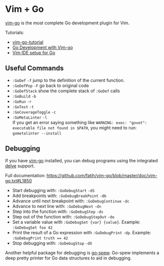 # Vim + Go

[vim-go](https://github.com/fatih/vim-go) is the most complete Go development plugin for Vim.

Tutorials:

- [vim-go-tutorial](https://github.com/fatih/vim-go-tutorial) 
- [Go Development with Vim-go](https://www.youtube.com/watch?v=7BqJ8dzygtU)
- [Vim IDE setup for Go](https://tpaschalis.github.io/vim-go-setup/)

## Useful Commands
- `:GoDef` `-f` jump to the definition of the current function.
- `:GoDefPop` `-F` go back to original code 
- `:GoDefStack` show the complete stack of `:GoDef` calls
- `:GoBuild` `-b`
- `:GoRun` `-r`
- `:GoTest` `-t`
- `:GoCoverageToggle` `-c`
- `:GoMetaLinter` `-l`  
    If you get an error saying something like `WARNING: exec: "govet": executable file not found in $PATH`, you might need to run: `gometalinter --install`

## Debugging

If you have [vim-go](https://github.com/fatih/vim-go) installed, you can debug programs using the integrated [delve](https://github.com/derekparker/delve) support.

Full documentation: https://github.com/fatih/vim-go/blob/master/doc/vim-go.txt#L1850

- Start debugging with: `:GoDebugStart` `-dS`
- Add breakpoints with: `:GoDebugBreakPoint` `-db`
- Advance until next breakpoint with: `:GoDebugContinue` `-dc`
- Advance to next line with: `:GoDebugNext` `-dn`
- Step into the function with: `:GoDebugStep` `-ds`
- Step out of the function with: `:GoDebugStepOut` `-do`
- Set a variable value with `:GoDebugSet {var} {value}`. Example: `:GoDebugSet foo 42`
- Print the result of a Go expression with `:GoDebugPrint` `-dp`. Example: `:GoDebugPrint truth == 42`
- Stop debugging with: `:GoDebugStop` `-dX`

Another helpful package for debugging is [go-spew](https://github.com/davecgh/go-spew). Go-spew implements a deep pretty printer for Go data structures to aid in debugging.
